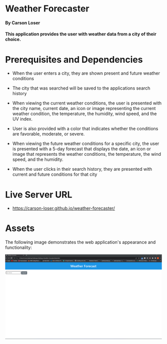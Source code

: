 # Weather Forecaster

#### By Carson Loser

#### This application provides the user with weather data from a city of their choice.

# Prerequisites and Dependencies

* When the user enters a city, they are shown present and future weather conditions

* The city that was searched will be saved to the applications search history

* When viewing the current weather conditions, the user is presented with the city name, current date, an icon or image representing the current weather condition, the temperature, the humidity, wind speed, and the UV index.

* User is also provided with a color that indicates whether the conditions are favorable, moderate, or severe.

* When viewing the future weather conditions for a specific city, the user is presented with a 5-day forecast that displays the date, an icon or image that represents the weather conditions, the temperature, the wind speed, and the humidity. 

* When the user clicks in their search history, they are presented with current and future conditions for that city


# Live Server URL

- https://carson-loser.github.io/weather-forecaster/

# Assets

The following image demonstrates the web application's appearance and functionality:

![Currently shows a heading and a search bar and button, functionality pulls data for a city but does not display data on web page](./assets/images/weather-app.png)